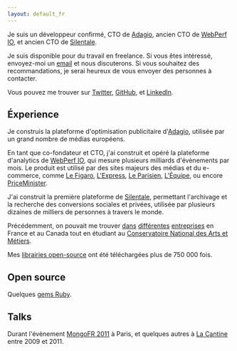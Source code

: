 ```yaml
---
layout: default_fr
---
```


Je suis un développeur confirmé, CTO de [Adagio](https://adagio.io), <span title="et Président">ancien CTO</span> de [WebPerf IO](https://webperf.io), et ancien CTO de [Silentale](http://silentale.com).

Je suis disponible pour du travail en freelance. Si vous êtes intéressé, envoyez-moi un <a href="mailto:nicolas.fouche@gmail.com">email</a> et nous discuterons. Si vous souhaitez des recommandations, je serai heureux de vous envoyer des personnes à contacter.

Vous pouvez me trouver sur [Twitter](https://twitter.com/nicolas_), [GitHub](https://github.com/nfo), et [LinkedIn](https://www.linkedin.com/in/nicolasfouche).

## Éxperience

Je construis la plateforme d'optimisation publicitaire d'[Adagio](https://adagio.io/), utilisée par un grand nombre de médias européens.

En tant que co-fondateur et CTO, j'ai construit et opéré la plateforme d'analytics de [WebPerf IO](https://webperf.io/), qui mesure plusieurs milliards d'évènements par mois. Le produit est utilisé par des sites majeurs des médias et du e-commerce, comme [Le Figaro](https://www.lefigaro.fr), [L'Express](https://www.lexpress.fr), [Le Parisien](https://www.leparisien.fr), [L'Équipe](https://www.lequipe.fr/), ou encore [PriceMinister](https://priceminister.com).

J'ai construit la première plateforme de [Silentale](http://silentale.com), permettant l'archivage et la recherche des conversions sociales et privées, utilisée par plusieurs dizaines de milliers de personnes à travers le monde.

Précédemment, on pouvait me trouver [dans](https://atos.net) [différentes](https://www.opentext.com/) [entreprises](https://www.michelin.com/) en France et au Canada tout en étudiant au [Conservatoire National des Arts et Métiers](https://www.cnam.fr/).

Mes [librairies open-source](https://rubygems.org/profiles/nfo) ont été téléchargées plus de 750 000 fois.

## Open source

Quelques [gems Ruby](https://rubygems.org/profiles/nfo).

## Talks

Durant l'évènement [MongoFR 2011](https://www.slideshare.net/nfo/mongo-a-la-resque) à Paris, et quelques autres à [La Cantine](https://paris.numa.co/) entre 2009 et 2011.
